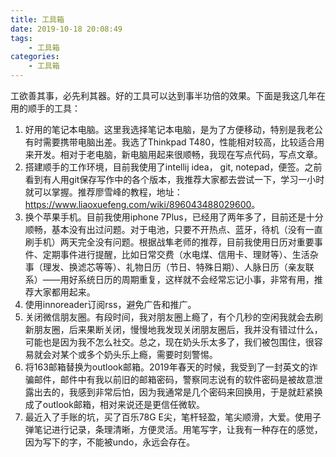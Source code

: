 ```yaml
---
title: 工具箱
date: 2019-10-18 20:08:49
tags:
    - 工具箱
categories:
    - 工具箱
---
```


工欲善其事，必先利其器。好的工具可以达到事半功倍的效果。下面是我这几年在用的顺手的工具：

1. 好用的笔记本电脑。这里我选择笔记本电脑，是为了方便移动，特别是我老公有时需要携带电脑出差。我选了Thinkpad T480，性能相对较高，比较适合用来开发。相对于老电脑，新电脑用起来很顺畅，我现在写点代码，写点文章。
2. 搭建顺手的工作环境，目前我使用了intellij idea， git, notepad，便签。之前看到有人用git保存写作中的各个版本，我推荐大家都去尝试一下，学习一小时就可以掌握。推荐廖雪峰的教程，地址：<https://www.liaoxuefeng.com/wiki/896043488029600>。
3. 换个苹果手机。目前我使用iphone 7Plus，已经用了两年多了，目前还是十分顺畅，基本没有出过问题。对于电池，只要不开热点、蓝牙，待机（没有一直刷手机）两天完全没有问题。根据战隼老师的推荐，目前我使用日历对重要事件、定期事件进行提醒，比如日常交费（水电煤、信用卡、理财等）、生活杂事（理发、换滤芯等等）、礼物日历（节日、特殊日期）、人脉日历（亲友联系）——用好系统日历的周期重复，这样就不会经常忘记小事，非常有用，推荐大家都用起来。
4. 使用innoreader订阅rss，避免广告和推广。
5. 关闭微信朋友圈。有段时间，我对朋友圈上瘾了，有个几秒的空闲我就会去刷新朋友圈，后来果断关闭，慢慢地我发现关闭朋友圈后，我并没有错过什么，可能也是因为我不怎么社交。总之，现在奶头乐太多了，我们被包围住，很容易就会对某个或多个奶头乐上瘾，需要时刻警惕。
6. 将163邮箱替换为outlook邮箱。2019年春天的时候，我受到了一封英文的诈骗邮件，邮件中有我以前旧的邮箱密码，警察同志说有的软件密码是被故意泄露出去的，我感到非常后怕，因为我通常是几个密码来回换用，于是就赶紧换成了outlook邮箱，相对来说还是更信任微软。
7. 最近入了手账的坑，买了百乐78G E尖，笔杆轻盈，笔尖顺滑，大爱。使用子弹笔记进行记录，条理清晰，方便灵活。用笔写字，让我有一种存在的感觉，因为写下的字，不能被undo，永远会存在。
